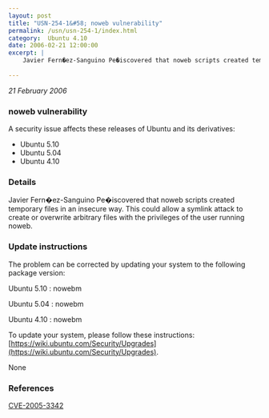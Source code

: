 ```yaml
---
layout: post
title: "USN-254-1&#58; noweb vulnerability"
permalink: /usn/usn-254-1/index.html
category:  Ubuntu 4.10
date: 2006-02-21 12:00:00
excerpt: |
    Javier Fern�ez-Sanguino Pe�iscovered that noweb scripts created temporary files in an insecure way. This could allow a symlink attack to create or overwrite arbitrary files with the privileges of the user running noweb.
    
--- 
```

 
 

*21 February 2006*

### noweb vulnerability

A security issue affects these releases of Ubuntu and its derivatives:

* Ubuntu 5.10
* Ubuntu 5.04
* Ubuntu 4.10

### Details

Javier Fern�ez-Sanguino Pe�iscovered that noweb scripts created temporary files in an insecure way. This could allow a symlink attack to create or overwrite arbitrary files with the privileges of the user running noweb.

### Update instructions

The problem can be corrected by updating your system to the following package version:

Ubuntu 5.10
 : nowebm 

Ubuntu 5.04
 : nowebm 

Ubuntu 4.10
 : nowebm 

To update your system, please follow these instructions: [https://wiki.ubuntu.com/Security/Upgrades](https://wiki.ubuntu.com/Security/Upgrades).

None

### References

 
 [CVE-2005-3342](http://people.ubuntu.com/~ubuntu-security/cve/CVE-2005-3342)
 

